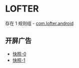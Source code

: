 # LOFTER

存在 1 规则组 - [com.lofter.android](/src/apps/com.lofter.android.ts)

## 开屏广告

- [快照-0](https://i.gkd.li/i/15023951)
- [快照-1](https://i.gkd.li/i/14204158)
